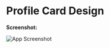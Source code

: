 
# Profile Card Design


**Screenshot:**

![App Screenshot](https://github.com/Ranjith-M7/Profile-Cards/assets/126071064/fb9dd125-61b0-4bdd-9b8d-0e2ca8e13f0f)

